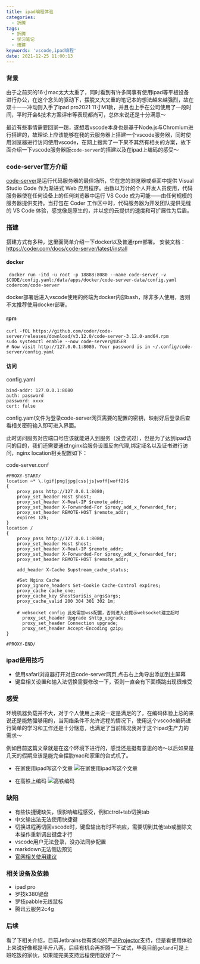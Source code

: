 ```yaml
---
title: ipad编程体验
categories:
  - 折腾
tags:
  - 折腾
  - 学习笔记
  - 搭建
keywords: 'vscode,ipad编程'
date: 2021-12-25 11:00:13
---
```


### 背景

由于之前买的16寸mac太大太重了，同时看到有许多同事有使用ipad等平板设备进行办公，在这个念头的驱动下，摆脱又大又重的笔记本的想法越来越强烈，故在双十一一冲动则入手了ipad pro2021 11寸M1款，并且也上手在公司使用了一段时间，平时开会&技术方案评审等表现都尚可，总体来说还是十分满意～

最近有些事情需要回家一趟，遂想着vscode本身也是基于Node.js与Chromium进行搭建的，故理论上应该能够在我的云服务器上搭建一个vscode服务器，同时使用浏览器进行访问使用vscode，在网上搜索了一下果不其然有相关的方案，故下面介绍一下vscode服务器版`code-server`的搭建以及在ipad上编码的感受～

<!-- more -->

### code-server官方介绍

[code-server](https://github.com/coder/code-server)是运行代码服务器的最佳场所，它在您的浏览器或桌面中提供 Visual Studio Code 作为渐进式 Web 应用程序。由数以万计的个人开发人员使用，代码服务器使在任何设备上的任何浏览器中运行 VS Code 成为可能——由任何规模的服务器提供支持。当打包在 Coder 工作区中时，代码服务器为开发团队提供无缝的 VS Code 体验，感觉像是原生的，并以您的云提供的速度和可扩展性为后盾。

### 搭建

搭建方式有多种，这里面简单介绍一下docker以及普通rpm部署。
安装文档：https://coder.com/docs/code-server/latest/install

#### docker
```
 docker run -itd -u root -p 18888:8080 --name code-server -v $CODE/config.yaml:/data/apps/docker/code-server-data/config.yaml codercom/code-server
```

docker部署后进入vscode使用的终端为docker内部bash，除非多人使用，否则不太推荐使用docker部署。

#### rpm
```
curl -fOL https://github.com/coder/code-server/releases/download/v3.12.0/code-server-3.12.0-amd64.rpm
sudo systemctl enable --now code-server@$USER
# Now visit http://127.0.0.1:8080. Your password is in ~/.config/code-server/config.yaml
```

#### 访问
config.yaml
```
bind-addr: 127.0.0.1:8080
auth: password
password: xxxx
cert: false
```
config.yaml文件为登录code-server网页需要的配置的密钥，映射好后登录后查看相关密码输入即可进入界面。

此时访问服务对应端口号应该就能进入到服务（没尝试过），但是为了达到ipad访问的目的，我们还需要通过nginx给服务设置反向代理,绑定域名以及证书进行访问，nginx location相关配置如下：

code-server.conf
```
#PROXY-START/
location ~* \.(gif|png|jpg|css|js|woff|woff2)$
{
	proxy_pass http://127.0.0.1:8080;
    proxy_set_header Host $host;
    proxy_set_header X-Real-IP $remote_addr;
    proxy_set_header X-Forwarded-For $proxy_add_x_forwarded_for;
    proxy_set_header REMOTE-HOST $remote_addr;
    expires 12h;
}
location /
{
    proxy_pass http://127.0.0.1:8080;
    proxy_set_header Host $host;
    proxy_set_header X-Real-IP $remote_addr;
    proxy_set_header X-Forwarded-For $proxy_add_x_forwarded_for;
    proxy_set_header REMOTE-HOST $remote_addr;
    
    add_header X-Cache $upstream_cache_status;
    
    #Set Nginx Cache
    proxy_ignore_headers Set-Cookie Cache-Control expires;
    proxy_cache cache_one;
    proxy_cache_key $host$uri$is_args$args;
    proxy_cache_valid 200 304 301 302 1m;
    
    # websocket config 此处需加wss配置，否则进入会提示websocket建立超时
	  proxy_set_header Upgrade $http_upgrade;
	  proxy_set_header Connection upgrade;
	  proxy_set_header Accept-Encoding gzip;
}

#PROXY-END/
```


### ipad使用技巧

- 使用safari浏览器打开对应code-server网页,点击右上角导出添加到主屏幕
- 键盘相关设置和输入法切换需要修改一下，否则一直会有下面横跳出现很难受

### 感受

环境机器负载并不大，对于个人使用上来说一定是满足的了，在编码体验上总的来说还是能勉强够用的，当网络条件不允许远程的情况下，使用这个vscode编码进行简单的学习和工作还是十分惬意，也满足了当前情况我对于这个ipad生产力的需求～

例如目前这篇文章就是在这个环境下进行的，感觉还是挺有意思的哈～以后如果是几天的假期应该是能完全摆脱mac和家里的台式机了。

- 在家使用ipad写这个文章
![在家使用ipad写这个文章](https://pic.fengyuwusong.cn/BE0567E1-4119-42D4-BDFF-28A05394CBD7.jpeg)

- 在高铁上编码
![高铁编码](https://pic.fengyuwusong.cn/D00CE826-FDC3-4DF3-ADA4-90B272BE578F.jpeg)

### 缺陷

- 有些快捷键缺失，很影响编程感受，例如ctrol+tab切换tab
- 中文输出法无法使用快捷键
- 切换进程再切回vscode时，键盘输出有时不响应，需要切到其他tab或删除文本操作重新调出键盘才行
- vscode用户无法登录，没办法同步配置
- markdown无法侧边预览
- [官网相关使用建议](https://coder.com/docs/code-server/latest/ipad#using-the-code-server-progressive-web-app-pwa)

### 相关设备及依赖

- ipad pro
- 罗技k380键盘
- 罗技pabble无线鼠标
- 腾讯云服务2c4g

### 后续

看了下相关介绍，目前Jetbrains也有类似的产品[Projector](https://jetbrains.github.io/projector-client/mkdocs/latest/ij_user_guide/jetbrains/#client-side)支持，但是看使用体验上来说好像都是半斤八两，后续有机会再折腾一下试试，毕竟目前`goland`可是上班吃饭的家伙，如果能完美支持远程使用就好了～